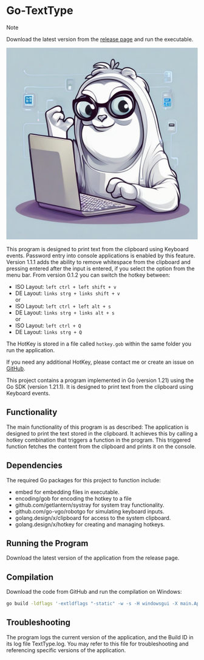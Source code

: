 # Go-TextType

> [!NOTE]
> Download the latest version from the [release page](https://github.com/HRA42/Go-TextType/releases)
> and run the executable.

![Icon](icon.jpeg)

This program is designed to print text from the clipboard using Keyboard events.
Password entry into console applications is enabled by this feature.
Version 1.1.1 adds the ability to remove whitespace from the clipboard and
pressing entered after the input is entered, if you select the option from the menu bar.
From version 0.1.2 you can switch the hotkey between: 
- ISO Layout: `left ctrl + left shift + v`
- DE Layout: `links strg + links shift + v`  
or  
- ISO Layout: `left ctrl + left alt + s`
- DE Layout: `links strg + links alt + s`  
or  
- ISO Layout: `left ctrl + Q`
- DE Layout: `links strg + Q`

The HotKey is stored in a file called `hotkey.gob` within the same folder you run the application.

If you need any additional HotKey, please contact me or create an issue on
[GitHub](https://github.com/HRA42/Go-TextType/issues).

This project contains a program implemented in Go (version 1.21) using the Go SDK (version 1.21.1).
It is designed to print text from the clipboard using Keyboard events.

## Functionality
The main functionality of this program is as described:
The application is designed to print the text stored in the clipboard.
It achieves this by calling a hotkey combination that triggers a function in the program.
This triggered function fetches the content from the clipboard and prints it on the console.

## Dependencies
The required Go packages for this project to function include:
- embed for embedding files in executable.
- encoding/gob for encoding the hotkey to a file
- github.com/getlantern/systray for system tray functionality.
- github.com/go-vgo/robotgo for simulating keyboard inputs.
- golang.design/x/clipboard for access to the system clipboard.
- golang.design/x/hotkey for creating and managing hotkeys.

## Running the Program
Download the latest version of the application from the release page.

## Compilation
Download the code from GitHub and run the compilation on Windows:
```Bash
go build -ldflags '-extldflags "-static" -w -s -H windowsgui -X main.AppVersion=VERSION -X main.BuildID=BUILDID' .
```

## Troubleshooting
The program logs the current version of the application, and the Build ID in its log file TextType.log.
You may refer to this file for troubleshooting and referencing specific versions of the application.